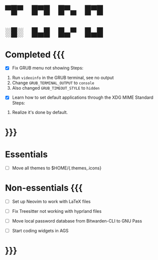 
# ▀█▀ █▀█ █▀▄ █▀█
# ░█░ █▄█ █▄▀ █▄█

# Completed {{{
- [x] Fix GRUB menu not showing
Steps:
1. Run `videoinfo` in the GRUB terminal, see no output
2. Change `GRUB_TERMINAL_OUTPUT` to `console`
3. Also changed `GRUB_TIMEOUT_STYLE` to `hidden`

- [x] Learn how to set default applications through the XDG MIME Standard
Steps:
1. Realize it's done by default.
# }}}

# Essentials
- [ ] Move all themes to $HOME/{.themes,.icons}

# Non-essentials {{{
- [ ] Set up Neovim to work with LaTeX files

- [ ] Fix Treesitter not working with hyprland files

- [ ] Move local password database from Bitwarden-CLI to GNU Pass

- [ ] Start coding widgets in AGS
# }}}
